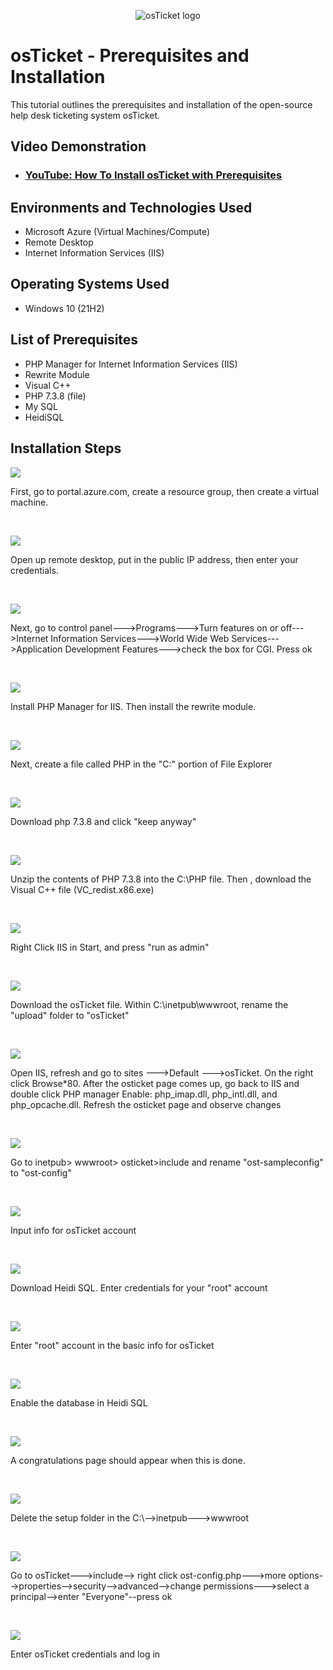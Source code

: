 <p align="center">
<img src="https://i.imgur.com/Clzj7Xs.png" alt="osTicket logo"/>
</p>

<h1>osTicket - Prerequisites and Installation</h1>
This tutorial outlines the prerequisites and installation of the open-source help desk ticketing system osTicket.<br />


<h2>Video Demonstration</h2>

- ### [YouTube: How To Install osTicket with Prerequisites](https://youtu.be/dEvGaxOgqf0)

<h2>Environments and Technologies Used</h2>

- Microsoft Azure (Virtual Machines/Compute)
- Remote Desktop
- Internet Information Services (IIS)

<h2>Operating Systems Used </h2>

- Windows 10</b> (21H2)

<h2>List of Prerequisites</h2>

- PHP Manager for Internet Information Services (IIS)
- Rewrite Module
- Visual C++
- PHP 7.3.8 (file)
- My SQL
- HeidiSQL

<h2>Installation Steps</h2>

<p>
<img src="https://i.imgur.com/f807VMW.png"/>
</p>
<p>
First, go to portal.azure.com, create a resource group, then create a virtual machine.
</p>
<br />

<p>
<img src="https://i.imgur.com/KLzsL9o.png"/>
</p>
<p>
Open up remote desktop, put in the public IP address, then enter your credentials.
</p>
<br />

<p>
<img src="https://i.imgur.com/AUb3xcI.png"/>
</p>
<p>
Next, go to control panel--->Programs--->Turn features on or off--->Internet Information Services--->World Wide Web Services--->Application Development Features--->check the box for CGI. Press ok
</p>
<br />

<p>
<img src="https://i.imgur.com/BlfYFbG.png"/>
</p>
<p>Install PHP Manager for IIS. Then install the rewrite module.
</p>
<br />

<p>
<img src="https://i.imgur.com/Jddb6Q7.png"/>
</p>
<p>
Next, create a file called PHP in the "C:" portion of File Explorer
</p>
<br />

<p>
<img src="https://i.imgur.com/6zx7I53.png"/>
</p>
<p>
Download php 7.3.8 and click "keep anyway"
</p>
<br />

<p>
<img src="https://i.imgur.com/osnBibj.png"/>
</p>
<p>
Unzip the contents of PHP 7.3.8 into the C:\PHP file. Then , download the Visual C++ file (VC_redist.x86.exe)
</p>
<br />

<p>
<img src="https://i.imgur.com/W19Bk7E.png"/>
</p>
<p>
Right Click IIS in Start, and press "run as admin"
</p>
<br />

<p>
<img src="https://i.imgur.com/9kzCJaP.png"/>
</p>
<p>
Download the osTicket file. Within C:\inetpub\wwwroot, rename the "upload" folder to "osTicket"
</p>
<br />

<p>
<img src="https://i.imgur.com/1od21Xn.png"/>
</p>
<p>
Open IIS, refresh and go to sites --->Default --->osTicket. On the right click Browse*80. After the osticket page comes up, go back to IIS and double click PHP manager Enable: php_imap.dll, php_intl.dll, and php_opcache.dll. Refresh the osticket page and observe changes
</p>
<br />

<p>
<img src="https://i.imgur.com/NdmOujh.png"/>
</p>
<p>
Go to inetpub> wwwroot> osticket>include and rename "ost-sampleconfig" to "ost-config"
</p>
<br />

<p>
<img src="https://i.imgur.com/lNvmzjc.png"/>
</p>
<p>
Input info for osTicket account
</p>
<br />

<p>
<img src="https://i.imgur.com/mxPzUjx.png"/>
</p>
<p>
Download Heidi SQL. Enter credentials for your "root" account
</p>
<br />

<p>
<img src="https://i.imgur.com/mxPzUjx.png"/>
</p>
<p>
Enter "root" account in the basic info for osTicket
</p>
<br />

<p>
<img src="https://i.imgur.com/KDkCpCp.png"/>
</p>
<p>
Enable the database in Heidi SQL
</p>
<br />

<p>
<img src="https://i.imgur.com/VY8Fi5i.png"/>
</p>
<p>
A congratulations page should appear when this is done.
</p>
<br />

<p>
<img src="https://i.imgur.com/0h8JtWf.png"/>
</p>
<p>
Delete the setup folder in the C:\-->inetpub--->wwwroot
</p>
<br />

<p>
<img src="https://i.imgur.com/cwFcOdP.png"/>
</p>
<p>
Go to osTicket--->include--> right click ost-config.php--->more options-->properties-->security-->advanced-->change permissions--->select a principal-->enter "Everyone"--press ok
</p>
<br />

<p>
<img src="https://i.imgur.com/dNVdTu8.png"/>
</p>
<p>
Enter osTicket credentials and log in
</p>
<br />
